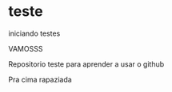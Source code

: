 # teste 
 iniciando testes 

 VAMOSSS
 
 Repositorio teste para aprender a usar o github 

 Pra cima rapaziada 


